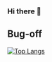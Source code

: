 ### Hi there 👋

## Bug-off

[![Top Langs](https://github-readme-stats.vercel.app/api/top-langs/?username=ajkumar1205&hide=cmake,css,html,c++)](https://github.com/anuraghazra/github-readme-stats)
<!--
**ajkumar1205/ajkumar1205** is a ✨ _special_ ✨ repository because its `README.md` (this file) appears on your GitHub profile.

Here are some ideas to get you started:

- 🔭 I’m currently working on ...
- 🌱 I’m currently learning ...
- 👯 I’m looking to collaborate on ...
- 🤔 I’m looking for help with ...
- 💬 Ask me about ...
- 📫 How to reach me: ...
- 😄 Pronouns: ...
- ⚡ Fun fact: ...
-->
